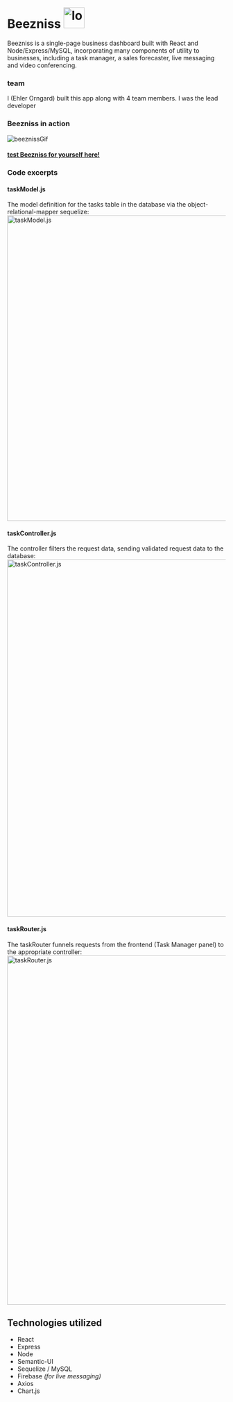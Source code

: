 # Beezniss <img src="https://user-images.githubusercontent.com/34467850/56313237-fcc55680-6106-11e9-964f-c06ab4abf105.png" alt="logo" width="48" />

Beezniss is a single-page business dashboard built with React and Node/Express/MySQL, incorporating many components of utility to businesses, including a task manager, a sales forecaster, live messaging and video conferencing.  

### team
I (Ehler Orngard) built this app along with 4 team members.  I was the lead developer

### Beezniss in action
![beeznissGif]()

#### [test Beezniss for yourself here!](https://beezniss.herokuapp.com/)

### Code excerpts

#### taskModel.js
The model definition for the tasks table in the database via the object-relational-mapper sequelize:
<img src="https://user-images.githubusercontent.com/34467850/56310826-a275c700-6101-11e9-8aad-a7aa803dc0eb.png" alt="taskModel.js" width="705" />

#### taskController.js
The controller filters the request data, sending validated request data to the database:
<img src="https://user-images.githubusercontent.com/34467850/56311125-1f08a580-6102-11e9-9bed-82f3be5e264c.png" alt="taskController.js" width="824" />

#### taskRouter.js
The taskRouter funnels requests from the frontend (Task Manager panel) to the appropriate controller:
<img src="https://user-images.githubusercontent.com/34467850/56311180-40699180-6102-11e9-99ec-899f70595d4e.png" alt="taskRouter.js" width="806" />


## Technologies utilized 

* React
* Express
* Node
* Semantic-UI
* Sequelize / MySQL
* Firebase *(for live messaging)*
* Axios
* Chart.js
